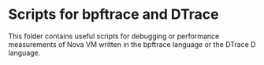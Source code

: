 # Scripts for bpftrace and DTrace

This folder contains useful scripts for debugging or performance measurements
of Nova VM written in the bpftrace language or the DTrace D language.
